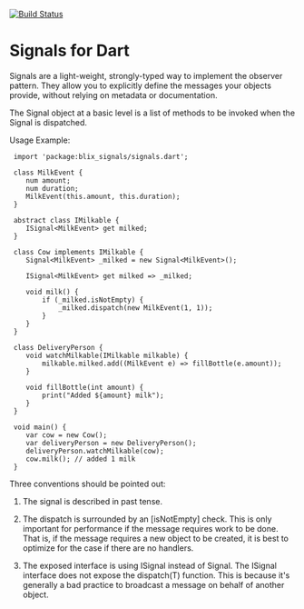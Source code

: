 [![Build Status](https://drone.io/github.com/nbilyk/Signals/status.png)](https://drone.io/github.com/nbilyk/Signals/latest)

Signals for Dart
=======

 Signals are a light-weight, strongly-typed way to implement the observer pattern. They allow you
 to explicitly define the messages your objects provide, without relying on metadata or documentation.

 The Signal object at a basic level is a list of methods to be invoked when the Signal is dispatched.

 Usage Example:

     import 'package:blix_signals/signals.dart';

     class MilkEvent {
     	num amount;
     	num duration;
     	MilkEvent(this.amount, this.duration);
     }

     abstract class IMilkable {
     	ISignal<MilkEvent> get milked;
     }

     class Cow implements IMilkable {
     	Signal<MilkEvent> _milked = new Signal<MilkEvent>();

     	ISignal<MilkEvent> get milked => _milked;

     	void milk() {
     		if (_milked.isNotEmpty) {
     			_milked.dispatch(new MilkEvent(1, 1));
     		}
     	}
     }

     class DeliveryPerson {
     	void watchMilkable(IMilkable milkable) {
     		milkable.milked.add((MilkEvent e) => fillBottle(e.amount));
     	}

     	void fillBottle(int amount) {
     		print("Added ${amount} milk");
     	}
     }

     void main() {
     	var cow = new Cow();
     	var deliveryPerson = new DeliveryPerson();
     	deliveryPerson.watchMilkable(cow);
     	cow.milk(); // added 1 milk
     }

 Three conventions should be pointed out:

 1. The signal is described in past tense.

 2. The dispatch is surrounded by an [isNotEmpty] check.  This is only important for performance if the message
 requires work to be done.  That is, if the message requires a new object to be created, it is best to
 optimize for the case if there are no handlers.

 3. The exposed interface is using ISignal instead of Signal. The ISignal interface does not expose the
 dispatch(T) function. This is because it's generally a bad practice to broadcast a message on behalf of
 another object.